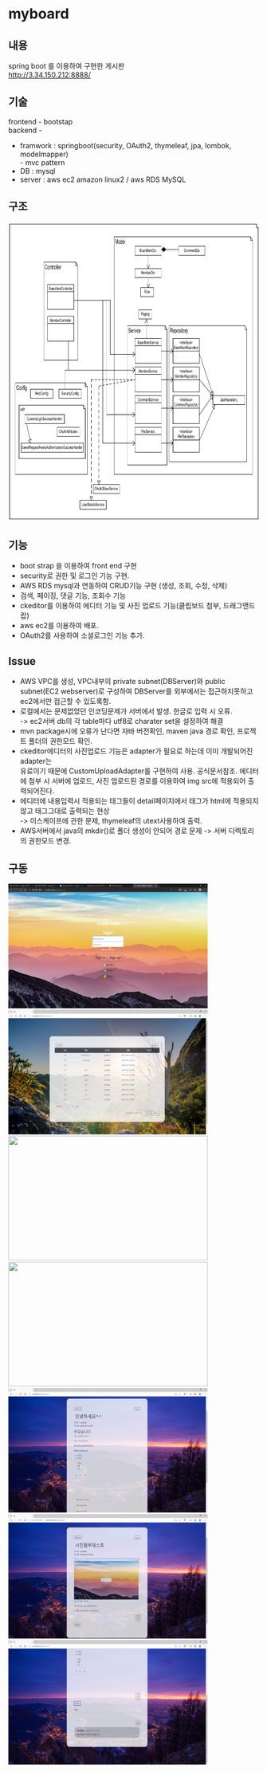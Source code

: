 # myboard
## 내용
spring boot 를 이용하여 구현한 게시판    
http://3.34.150.212:8888/

## 기술
frontend - bootstap    
backend -    
* framwork : springboot(security, OAuth2, thymeleaf, jpa, lombok, modelmapper)   
        - mvc pattern 
* DB : mysql    
* server : aws ec2 amazon linux2 / aws RDS MySQL

## 구조
<img src="/myboard/myboardClass.PNG" width="1000" height="600"></img>

## 기능
 - boot strap 을 이용하여 front end 구현    
 - security로 권한 및 로그인 기능 구현.    
 - AWS RDS mysql과 연동하여 CRUD기능 구현 (생성, 조회, 수정, 삭제)    
 - 검색, 페이징, 댓글 기능, 조회수 기능    
 - ckeditor를 이용하여 에디터 기능 및 사진 업로드 기능(클립보드 첨부, 드래그앤드랍)    
 - aws ec2를 이용하여 배포.
 - OAuth2를 사용하여 소셜로그인 기능 추가.
 
 ## Issue 
 * AWS VPC를 생성, VPC내부의 private subnet(DBServer)와 public subnet(EC2 webserver)로 구성하여 
        DBServer를 외부에서는 접근하지못하고 ec2에서만 접근할 수 있도록함.
 * 로컬에서는 문제없었던 인코딩문제가 서버에서 발생. 한글로 입력 시 오류.    
 -> ec2서버 db의 각 table마다 utf8로 charater set을 설정하여 해결     
 * mvn package시에 오류가 난다면 자바 버전확인, maven java 경로 확인, 프로젝트 폴더의 권한모드 확인.   
 * ckeditor에디터의 사진업로드 기능은 adapter가 필요로 하는데 이미 개발되어진 adapter는    
 유료이기 때문에 CustomUploadAdapter를 구현하여 사용. 공식문서참조.
 에디터에 첨부 시 서버에 업로드, 사진 업로드된 경로를 이용하여 img src에 적용되어 출력되어진다.
 * 에디터에 내용입력시 적용되는 태그들이 detail페이지에서 태그가 html에 적용되지않고 태그그대로 출력되는 현상    
 -> 이스케이프에 관한 문제, thymeleaf의 utext사용하여 출력.
 * AWS서버에서 java의 mkdir()로 폴더 생성이 안되어 경로 문제 -> 서버 디렉토리의 권한모드 변경.

## 구동
<img src="/myboard/login3.PNG" width="400" height="250"></img>
<img src="/myboard/main1.PNG" width="400" height="250"></img>
<img src="/myboard/new1.PNG" width="400" height="250"></img>
<img src="/myboard/new2.PNG" width="400" height="250"></img>
<img src="/myboard/detail1.PNG" width="400" height="250"></img>
<img src="/myboard/detail2.PNG" width="400" height="250"></img>
<img src="/myboard/detailComment1.PNG" width="400" height="250"></img>
